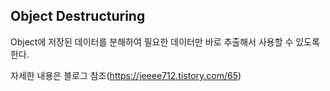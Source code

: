 ## Object Destructuring

Object에 저장된 데이터를 분해하여 필요한 데이터만 바로 추출해서 사용할 수 있도록 한다.

자세한 내용은 블로그 참조(https://jeeee712.tistory.com/65)
